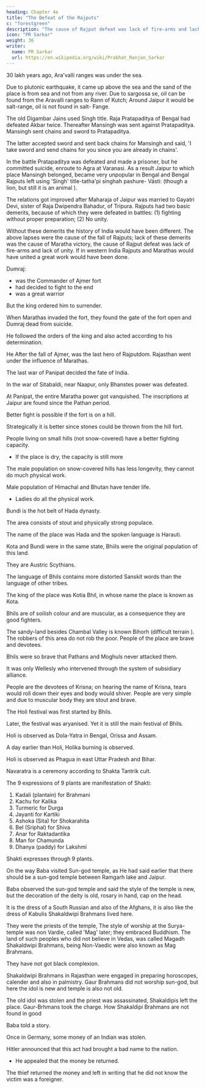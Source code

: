 ```yaml
---
heading: Chapter 4e
title: "The Defeat of the Rajputs"
c: "forestgreen"
description: "The cause of Rajput defeat was lack of fire-arms and lack of unity"
icon: "PR Sarkar"
weight: 36
writer:
  name: PR Sarkar
  url: https://en.wikipedia.org/wiki/Prabhat_Ranjan_Sarkar
---
```



<!-- 89 -->

30 lakh years ago, Ara'valli ranges was under the sea. 

Due to plutonic earthquake, it came up above the sea and the sand of the place is from sea and not from any river. Due to sargossa se, oil can be found from the Aravalli ranges to Rann of Kutch; Around Jaipur it would be salt-range, oil is not found in salt- Fange.

The old Digambar Jains used Singh title. Raja Pratapaditya of Bengal had defeated Akbar twice. Thereafter Mansingh was sent against Pratapaditya. Mansingh sent chains and sword to Pratapaditya. 

The latter accepted sword and sent back chains for Mansingh and said, 'I take sword and send chains for you since you are already in chains'. 

In the battle Pratapaditya was defeated and made a prisoner, but he committed suicide, enroute to Agra at Varanasi. As a result Jaipur to which place Mansingh belonged, became very unpopular in Bengal and Bengal Rajputs left using 'Singh' title-tatha'pi singhah pashure- Vásti: (though a lion, but still it is an animal ). 

The relations got improved after Maharaja of Jaipur was married to Gayatri Devi, sister of Raja Dwipendra Bahadur, of Tripura. Rajputs had two basic demerits, because of which they were defeated in battles: (1) fighting without proper preparation; (2) No unity. 

Without these demerits the history of India would have been different. The above lapses were the cause of the fall of Rajputs; lack of these demerits was the cause of Maratha victory, the cause of Rajput defeat was lack of fire-arms and lack of unity. If in western India Rajputs and Marathas would have united a great work would have been done.

Dumraj:
- was the Commander of Ajmer fort
- had decided to fight to the end
- was a great warrior

But the king ordered him to surrender. 

When Marathas invaded the fort, they found the gate of the fort open and Dumraj dead from suicide. 

He followed the orders of the king and also acted according to his determination. 

He After the fall of Ajmer, was the last hero of Rajputdom. Rajasthan went under the influence of Marathas.


<!-- 90 -->

The last war of Panipat decided the fate of India. 

In the war of Sitabaldi, near Naapur, only Bhanstes power was defeated.

At Panipat, the entire Maratha power got vanquished. The inscriptions at Jaipur are found since the Pathan period.

Better fight is possible if the fort is on a hill. 

Strategically it is better since stones could be thrown from the hill fort.

People living on small hills (not snow-covered) have a better fighting capacity.
- If the place is dry, the capacity is still more

The male population on snow-covered hills has less longevity, they cannot do much physical work. 

Male population of Himachal and Bhutan have tender life. 
- Ladies do all the physical work. 

Bundi is the hot belt of Hada dynasty.

The area consists of stout and physically strong populace. 

The name of the place was Hada and the spoken language is Harauti. 

Kota and Bundi were in the same state, Bhiils were the original population of this land. 

They are Austric Scythians. 

The language of Bhils contains more distorted Sanskit words than the language of other tribes. 

The king of the place was Kotia Bhil, in whose name the place is known as Kota. 

Bhils are of soilish colour and are muscular, as a consequence they are good fighters. 

The sandy-land besides Chambal Valley is known Bihorh (difficult terrain ). The robbers of this area do not rob the poor. People of the place are brave and devotees. 

Bhils were so brave that Pathans and Moghuls never attacked them.

It was only Wellesly who intervened through the system of subsidiary alliance. 

People are the devotees of Krisna; on hearing the name of Krisna, tears would roll down their eyes and body would shiver. People are very simple and due to muscular body they are stout and brave.

The Holi festival was first started by Bhils. 

Later, the festival was aryanised. Yet it is still the main festival of Bhils. 

Holi is observed as Dola-Yatra in Bengal, Orissa and Assam. 

A day earlier than Holi, Holika burning is observed. 

<!-- Holika would eat a man every day, people burnt her to death.  -->

Holi is observed as Phagua in east Uttar Pradesh and Bihar.

Navaratra is a ceremony according to Shakta Tantrik cult. 

The 9 expressions of 9 plants are manifestation of Shakti:

1. Kadali (plantain) for Brahmani
2. Kachu for Kalika
3. Turmeric for Durga
4. Jayanti for Kartiki
5. Ashoka (Sita) for Shokarahita
6. Bel (Sriphal) for Shiva
7. Anar for Raktadantika
8. Man for Chamunda
9. Dhanya (paddy) for Lakshmi

Shakti expresses through 9 plants.

On the way Baba visited Sun-god temple, as He had said earlier that there should be a sun-god temple between Ramgarh lake and Jaipur. 

Baba observed the sun-god temple and said the style of the temple is new, but the decoration of the deity is old, rosary in hand, cap on the head.

It is the dress of a South Russian and also of the Afghans, it is also like the dress of Kabulis Shakaldwipi Brahmans lived here. 

They were the priests of the temple, The style of worship at the Surya-temple was non Vardie, called 'Mag' later; they embraced Buddhism. The land of such peoples who did not believe in Vedas, was called Magadh Shakaldwipi Brahmans, being Non-Vaedic were also known as Mag Brahmans. 

They have not got black complexion. 

Shakaldwipi Brahmans in Rajasthan were engaged in preparing horoscopes, calender and also in palmistry. Gaur Brahmans did not worship sun-god, but here the idol is new and temple is also not old.

The old idol was stolen and the priest was assassinated, Shakaldipis left the place. Gaur-Brhmans took the charge. How Shakaldipi Brahmans are not found in good

Baba told a story. 

Once in Germany, some money of an Indian was stolen.

Hitler announced that this act had brought a bad name to the nation.
- He appealed that the money be returned. 

The thief returned the money and left in writing that he did not know the victim was a foreigner.

